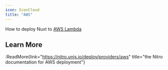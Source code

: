 ```yaml
---
icon: IconCloud
title: "AWS"
---
```


How to deploy Nuxt to [AWS Lambda](https://aws.amazon.com/lambda/)

## Learn More

:ReadMore{link="https://nitro.unjs.io/deploy/providers/aws" title="the Nitro documentation for AWS deployment"}
